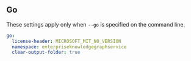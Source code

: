 ## Go

These settings apply only when `--go` is specified on the command line.

``` yaml $(go)
go:
  license-header: MICROSOFT_MIT_NO_VERSION
  namespace: enterpriseknowledgegraphservice
  clear-output-folder: true
```
